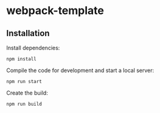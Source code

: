 # webpack-template

## Installation

Install dependencies:

```
npm install
```

Compile the code for development and start a local server:

```
npm run start
```

Create the build:

```
npm run build
```
